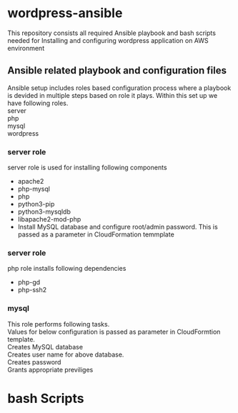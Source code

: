 # wordpress-ansible
This repository consists all required Ansible playbook and bash scripts needed for Installing and configuring wordpress application on AWS environment

## Ansible related playbook and configuration files
Ansible setup includes roles based configuration process where a playbook is devided in multiple steps based on role it plays. Within this set up we have following roles.<br>
server<br>
php<br>
mysql<br>
wordpress<br>

### server role
server role is used for installing following components <br>
- apache2<br>
- php-mysql<br>
- php<br>
- python3-pip<br>
- python3-mysqldb<br>
- libapache2-mod-php<br>
- Install MySQL database and configure root/admin password. This is passed as a parameter in CloudFormation temmplate

### server role
php role installs following dependencies<br>
 - php-gd<br>
 - php-ssh2<br>

### mysql
This role performs following tasks.<br>
Values for below configuration is passed as parameter in CloudFormtion template.<br>
Creates MySQL database<br>
Creates user name for above database.<br>
Creates password<br>
Grants appropriate previliges<br>


# bash Scripts
